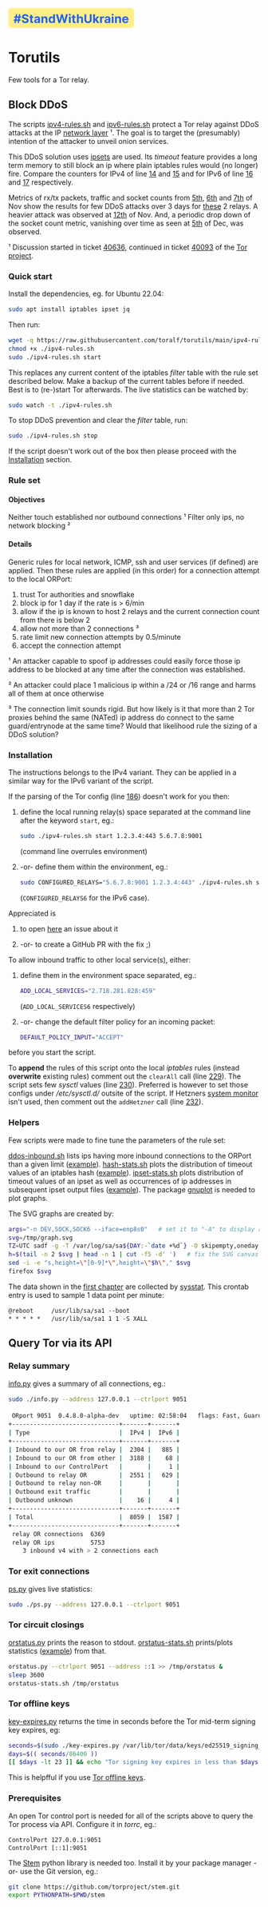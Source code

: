[![StandWithUkraine](https://raw.githubusercontent.com/vshymanskyy/StandWithUkraine/main/badges/StandWithUkraine.svg)](https://github.com/vshymanskyy/StandWithUkraine/blob/main/docs/README.md)

# Torutils

Few tools for a Tor relay.

## Block DDoS

The scripts [ipv4-rules.sh](./ipv4-rules.sh) and [ipv6-rules.sh](./ipv6-rules.sh) protect a Tor relay
against DDoS attacks at the IP [network layer](https://upload.wikimedia.org/wikipedia/commons/3/37/Netfilter-packet-flow.svg) ¹.
The goal is to target the (presumably) intention of the attacker to unveil onion services.

This DDoS solution uses [ipsets](https://ipset.netfilter.org) are used.
Its _timeout_ feature provides a long term memory to still block an ip where plain iptables rules would (no longer) fire.
Compare the counters for IPv4 of line [14](./doc/iptables-L.txt#L14) and [15](./doc/iptables-L.txt#L15)
and for IPv6 of line [16](./doc/ip6tables-L.txt#L16) and [17](./doc/ip6tables-L.txt#L17) respectively.

Metrics of rx/tx packets, traffic and socket counts from [5th](./doc/network-metric-Nov-5th.svg),
[6th](./doc/network-metric-Nov-6th.svg) and [7th](./doc/network-metric-Nov-7th.svg) of Nov
show the results for few DDoS attacks over 3 days
for [these](https://nusenu.github.io/OrNetStats/zwiebeltoralf.de.html) 2 relays.
A heavier attack was observed at [12th](./doc/network-metric-Nov-12th.svg) of Nov.
And, a periodic drop down of the socket count metric, vanishing over time as seen at
[5th](./doc/network-metric-Dec-05th.svg) of Dec, was observed.

¹ Discussion started in ticket [40636](https://gitlab.torproject.org/tpo/core/tor/-/issues/40636),
continued in ticket [40093](https://gitlab.torproject.org/tpo/community/support/-/issues/40093)
of the [Tor project](https://www.torproject.org/).

### Quick start

Install the dependencies, eg. for Ubuntu 22.04:

```bash
sudo apt install iptables ipset jq
```

Then run:

```bash
wget -q https://raw.githubusercontent.com/toralf/torutils/main/ipv4-rules.sh -O ipv4-rules.sh
chmod +x ./ipv4-rules.sh
sudo ./ipv4-rules.sh start
```

This replaces any current content of the iptables _filter_ table with the rule set described below.
Make a backup of the current tables before if needed.
Best is to (re-)start Tor afterwards.
The live statistics can be watched by:

```bash
sudo watch -t ./ipv4-rules.sh
```

To stop DDoS prevention and clear the _filter_ table, run:

```bash
sudo ./ipv4-rules.sh stop
```

If the script doesn't work out of the box then please proceed with the [Installation](#installation) section.

### Rule set

#### Objectives

Neither touch established nor outbound connections ¹
Filter only ips, no network blocking ²

#### Details

Generic rules for local network, ICMP, ssh and user services (if defined) are applied.
Then these rules are applied (in this order) for a connection attempt to the local ORPort:

1. trust Tor authorities and snowflake
1. block ip for 1 day if the rate is > 6/min
1. allow if the ip is known to host 2 relays and the current connection count from there is below 2
1. allow not more than 2 connections ³
1. rate limit new connection attempts by 0.5/minute
1. accept the connection attempt

¹ An attacker capable to spoof ip addresses could easily force those ip address to be blocked at any time after the connection was established.

² An attacker could place 1 malicious ip within a /24 or /16 range and harms all of them at once otherwise

³ The connection limit sounds rigid.
But how likely is it that more than 2 Tor proxies behind the same (NATed) ip address do connect to the same guard/entrynode at the same time?
Would that likelihood rule the sizing of a DDoS solution?

### Installation

The instructions belongs to the IPv4 variant.
They can be applied in a similar way for the IPv6 variant of the script.

If the parsing of the Tor config (line [186](ipv4-rules.sh#L186)) doesn't work for you then:

1. define the local running relay(s) space separated at the command line after the keyword `start`, eg.:

    ```bash
    sudo ./ipv4-rules.sh start 1.2.3.4:443 5.6.7.8:9001
    ```

    (command line overrules environment)

1. -or- define them within the environment, eg.:

    ```bash
    sudo CONFIGURED_RELAYS="5.6.7.8:9001 1.2.3.4:443" ./ipv4-rules.sh start
    ```

    (`CONFIGURED_RELAYS6` for the IPv6 case).

Appreciated is

1. to open [here](https://github.com/toralf/torutils/issues) an issue about it

1. -or- to create a GitHub PR with the fix ;)

To allow inbound traffic to other local service(s), either:

1. define them in the environment space separated, eg.:

    ```bash
    ADD_LOCAL_SERVICES="2.718.281.828:459"
    ```

    (`ADD_LOCAL_SERVICES6` respectively)
1. -or- change the default filter policy for an incoming packet:

    ```bash
    DEFAULT_POLICY_INPUT="ACCEPT"
    ```

before you start the script.

To **append** the rules of this script onto the local _iptables_ rules (instead **overwrite** existing rules)
comment out the `clearAll` call (line [229](ipv4-rules.sh#L229)).
The script sets few _sysctl_ values (line [230](ipv4-rules.sh#L230)).
Preferred is however to set those configs under _/etc/sysctl.d/_ outsite of the script.
If Hetzners [system monitor](https://docs.hetzner.com/robot/dedicated-server/security/system-monitor/) isn't used,
then comment out the `addHetzner` call (line [232](ipv4-rules.sh#L232)).

### Helpers

Few scripts were made to fine tune the parameters of the rule set:

[ddos-inbound.sh](./ddos-inbound.sh) lists ips having more inbound connections to the ORPort than a given
limit ([example](./doc/ddos-inbound.sh.txt)).
[hash-stats.sh](./hash-stats.sh) plots the distribution of timeout values of an iptables hash
([example](./doc/hash-stats.sh.txt)).
[ipset-stats.sh](./ipset-stats.sh) plots distribution of timeout values of an ipset as well as occurrences
of ip addresses in subsequent ipset output files ([example](./doc/ipset-stats.sh.txt)).
The package [gnuplot](http://www.gnuplot.info/) is needed to plot graphs.

The SVG graphs are created by:

```bash
args="-n DEV,SOCK,SOCK6 --iface=enp8s0"   # set it to "-A" to display all collected metrics
svg=/tmp/graph.svg
TZ=UTC sadf -g -T /var/log/sa/sa${DAY:-`date +%d`} -O skipempty,oneday -- $args > $svg
h=$(tail -n 2 $svg | head -n 1 | cut -f5 -d' ')   # fix the SVG canvas size
sed -i -e "s,height=\"[0-9]*\",height=\"$h\"," $svg
firefox $svg
```

The data shown in the [first chapter](#block-ddos) are collected by [sysstat]((http://sebastien.godard.pagesperso-orange.fr/)).
This crontab entry is used to sample 1 data point per minute:

```crontab
@reboot     /usr/lib/sa/sa1 --boot
* * * * *   /usr/lib/sa/sa1 1 1 -S XALL
```

## Query Tor via its API

### Relay summary

[info.py](./info.py) gives a summary of all connections, eg.:

```bash
sudo ./info.py --address 127.0.0.1 --ctrlport 9051

 ORport 9051  0.4.8.0-alpha-dev   uptime: 02:58:04   flags: Fast, Guard, Running, Stable, V2Dir, Valid
+------------------------------+-------+-------+
| Type                         |  IPv4 |  IPv6 |
+------------------------------+-------+-------+
| Inbound to our OR from relay |  2304 |   885 |
| Inbound to our OR from other |  3188 |    68 |
| Inbound to our ControlPort   |       |     1 |
| Outbound to relay OR         |  2551 |   629 |
| Outbound to relay non-OR     |       |       |
| Outbound exit traffic        |       |       |
| Outbound unknown             |    16 |     4 |
+------------------------------+-------+-------+
| Total                        |  8059 |  1587 |
+------------------------------+-------+-------+
 relay OR connections  6369
 relay OR ips          5753
    3 inbound v4 with > 2 connections each
```

### Tor exit connections

[ps.py](./ps.py) gives live statistics:

```bash
sudo ./ps.py --address 127.0.0.1 --ctrlport 9051
```

### Tor circuit closings

[orstatus.py](./orstatus.py) prints the reason to stdout.
[orstatus-stats.sh](./orstatus-stats.sh) prints/plots statistics ([example](./doc/orstatus-stats.sh.txt)) from that.

```bash
orstatus.py --ctrlport 9051 --address ::1 >> /tmp/orstatus &
sleep 3600
orstatus-stats.sh /tmp/orstatus
```

### Tor offline keys

[key-expires.py](./key-expires.py) returns the time in seconds before the Tor mid-term signing key expires, eg:

```bash
seconds=$(sudo ./key-expires.py /var/lib/tor/data/keys/ed25519_signing_cert)
days=$(( seconds/86400 ))
[[ $days -lt 23 ]] && echo "Tor signing key expires in less than $days day(s)"
```

This is helpfful if you use [Tor offline keys](https://support.torproject.org/relay-operators/offline-ed25519/).

### Prerequisites

An open Tor control port is needed for all of the scripts above to query the Tor process via API.
Configure it in _torrc_, eg.:

```console
ControlPort 127.0.0.1:9051
ControlPort [::1]:9051
```

The [Stem](https://stem.torproject.org/index.html) python library is needed too.
Install it by your package manager -or- use the Git version, eg.:

```bash
git clone https://github.com/torproject/stem.git
export PYTHONPATH=$PWD/stem
```
